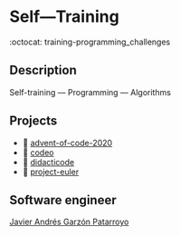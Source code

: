 # Self―Training
:octocat: training-programming_challenges

## Description
Self-training ― Programming ― Algorithms

## Projects
* :open_file_folder: [advent-of-code-2020](https://adventofcode.com/)
* :open_file_folder: [codeo](https://codeo.app/)
* :open_file_folder: [didacticode](https://didacticode.com/)
* :open_file_folder: [project-euler](https://projecteuler.net/)

## Software engineer
[Javier Andrés Garzón Patarroyo](https://www.javierandresgp.com/)
